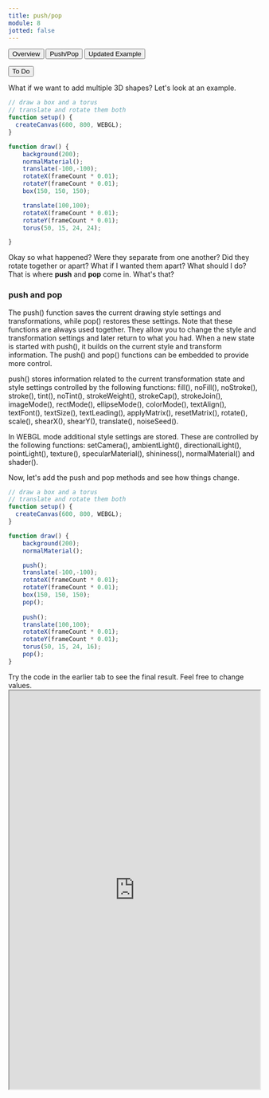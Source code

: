```yaml
---
title: push/pop
module: 8
jotted: false
---
```



<div class="tab">
  <button class="tablinks active" onclick="openTab(event, 'Overview')">Overview</button>
  <button class="tablinks" onclick="openTab(event, 'pushpop')">Push/Pop</button>  
  <button class="tablinks" onclick="openTab(event, 'updatedexample')">Updated Example</button>  
  
  <button class="tablinks" onclick="openTab(event, 'todo')">To Do</button>  
</div>

<div id="Overview" class="tabcontent" style="display:block"  >
<div class="tabhtml" markdown="1">

What if we want to add multiple 3D shapes?  Let's look at an example.

```js
// draw a box and a torus
// translate and rotate them both
function setup() {
  createCanvas(600, 800, WEBGL);
}

function draw() {
    background(200);
    normalMaterial();
    translate(-100,-100);
    rotateX(frameCount * 0.01);
    rotateY(frameCount * 0.01);
    box(150, 150, 150);

    translate(100,100);
    rotateX(frameCount * 0.01);
    rotateY(frameCount * 0.01);
    torus(50, 15, 24, 24);

}

```

Okay so what happened?  Were they separate from one another?  Did they rotate together or apart?  What if I wanted them apart?  What should I do?  That is where **push** and **pop** come in. What's that?

</div>
</div>

<div id="pushpop" class="tabcontent">
<div class="tabhtml" markdown="1">

### push and pop

The push() function saves the current drawing style settings and transformations, while pop() restores these settings. Note that these functions are always used together. They allow you to change the style and transformation settings and later return to what you had. When a new state is started with push(), it builds on the current style and transform information. The push() and pop() functions can be embedded to provide more control. 

push() stores information related to the current transformation state and style settings controlled by the following functions: fill(), noFill(), noStroke(), stroke(), tint(), noTint(), strokeWeight(), strokeCap(), strokeJoin(), imageMode(), rectMode(), ellipseMode(), colorMode(), textAlign(), textFont(), textSize(), textLeading(), applyMatrix(), resetMatrix(), rotate(), scale(), shearX(), shearY(), translate(), noiseSeed().

In WEBGL mode additional style settings are stored. These are controlled by the following functions: setCamera(), ambientLight(), directionalLight(), pointLight(), texture(), specularMaterial(), shininess(), normalMaterial() and shader().

</div>
</div>

<div id="updatedexample" class="tabcontent">
<div class="tabhtml" markdown="1">

Now, let's add the push and pop methods and see how things change.

```js
// draw a box and a torus
// translate and rotate them both
function setup() {
  createCanvas(600, 800, WEBGL);
}

function draw() {
    background(200);
    normalMaterial();

    push();
    translate(-100,-100);
    rotateX(frameCount * 0.01);
    rotateY(frameCount * 0.01);
    box(150, 150, 150);
    pop();
    
    push();
    translate(100,100);
    rotateX(frameCount * 0.01);
    rotateY(frameCount * 0.01);
    torus(50, 15, 24, 16);
    pop();
}

```
</div>
</div>

<div id="todo" class="tabcontent">
<div class="tabhtml" markdown="1">
Try the code in the earlier tab to see the final result. Feel free to change values. 

<iframe src="https://editor.p5js.org/michaelcassens/sketches/jtXkq0PXR" width="100%" height="800px"></iframe>
</div>
</div>


 